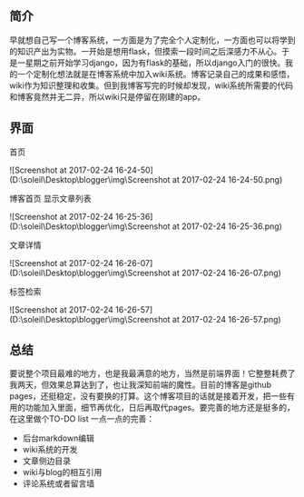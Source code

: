 ## 简介

早就想自己写一个博客系统，一方面是为了完全个人定制化，一方面也可以将学到的知识产出为实物。一开始是想用flask，但摸索一段时间之后深感力不从心。于是一星期之前开始学习django，因为有flask的基础，所以django入门的很快。我的一个定制化想法就是在博客系统中加入wiki系统。博客记录自己的成果和感悟，wiki作为知识整理和收集。但到我博客写完的时候却发现，wiki系统所需要的代码和博客竟然并无二异，所以wiki只是停留在刚建的app。



## 界面

首页

![Screenshot at 2017-02-24 16-24-50](D:\soleil\Desktop\blogger\img\Screenshot at 2017-02-24 16-24-50.png)



博客首页  显示文章列表

![Screenshot at 2017-02-24 16-25-36](D:\soleil\Desktop\blogger\img\Screenshot at 2017-02-24 16-25-36.png)

文章详情

![Screenshot at 2017-02-24 16-26-07](D:\soleil\Desktop\blogger\img\Screenshot at 2017-02-24 16-26-07.png)

标签检索

![Screenshot at 2017-02-24 16-26-57](D:\soleil\Desktop\blogger\img\Screenshot at 2017-02-24 16-26-57.png)



## 总结

要说整个项目最难的地方，也是我最满意的地方，当然是前端界面！它整整耗费了我两天，但效果总算达到了，也让我深知前端的魔性。目前的博客是github pages，还挺稳定，没有要换的打算。这个博客项目的话就是接着开发，把一些有用的功能加入里面，细节再优化，日后再取代pages。要完善的地方还是挺多的，在这里做个TO-DO list 一点一点的完善：

- 后台markdown编辑
- wiki系统的开发
- 文章侧边目录
- wiki与blog的相互引用
- 评论系统或者留言墙



